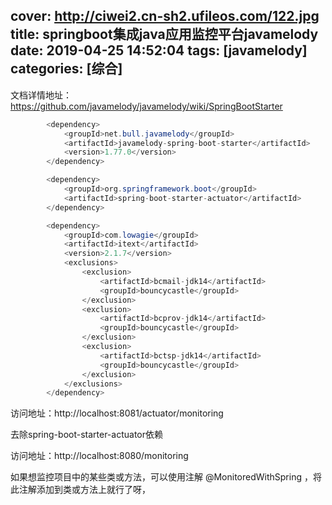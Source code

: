 cover: http://ciwei2.cn-sh2.ufileos.com/122.jpg
title: springboot集成java应用监控平台javamelody
date: 2019-04-25 14:52:04
tags: [javamelody]
categories: [综合]
---
文档详情地址：https://github.com/javamelody/javamelody/wiki/SpringBootStarter

<!--more-->

```java
        <dependency>
            <groupId>net.bull.javamelody</groupId>
            <artifactId>javamelody-spring-boot-starter</artifactId>
            <version>1.77.0</version>
        </dependency>

        <dependency>
            <groupId>org.springframework.boot</groupId>
            <artifactId>spring-boot-starter-actuator</artifactId>
        </dependency>

        <dependency>
            <groupId>com.lowagie</groupId>
            <artifactId>itext</artifactId>
            <version>2.1.7</version>
            <exclusions>
                <exclusion>
                    <artifactId>bcmail-jdk14</artifactId>
                    <groupId>bouncycastle</groupId>
                </exclusion>
                <exclusion>
                    <artifactId>bcprov-jdk14</artifactId>
                    <groupId>bouncycastle</groupId>
                </exclusion>
                <exclusion>
                    <artifactId>bctsp-jdk14</artifactId>
                    <groupId>bouncycastle</groupId>
                </exclusion>
            </exclusions>
        </dependency>
```

访问地址：http://localhost:8081/actuator/monitoring

去除spring-boot-starter-actuator依赖

访问地址：http://localhost:8080/monitoring

如果想监控项目中的某些类或方法，可以使用注解 @MonitoredWithSpring ，将此注解添加到类或方法上就行了呀，